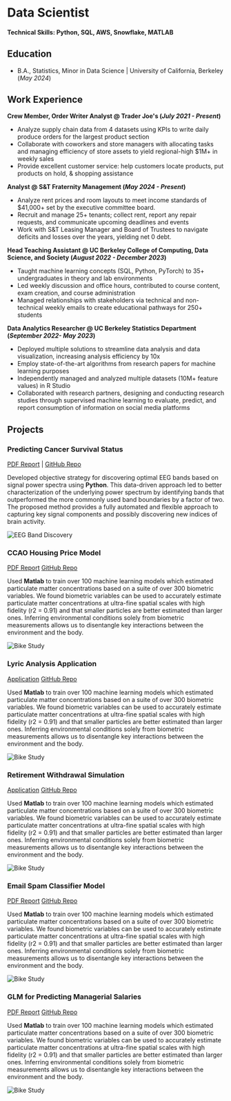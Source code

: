 # Data Scientist

#### Technical Skills: Python, SQL, AWS, Snowflake, MATLAB

## Education
- B.A., Statistics, Minor in Data Science | University of California, Berkeley (_May 2024_)								       		

## Work Experience
**Crew Member, Order Writer Analyst @ Trader Joe's (_July 2021 - Present_)**
- Analyze supply chain data from 4 datasets using KPIs to write daily produce orders for the largest product section
- Collaborate with coworkers and store managers with allocating tasks and managing efficiency of store assets to yield regional-high $1M+ in weekly sales
- Provide excellent customer service: help customers locate products, put products on hold, & shopping assistance

**Analyst @ S&T Fraternity Management (_May 2024 - Present_)**
- Analyze rent prices and room layouts to meet income standards of $41,000+ set by the executive committee board.
- Recruit and manage 25+ tenants; collect rent, report any repair requests, and communicate upcoming deadlines and events
- Work with S&T Leasing Manager and Board of Trustees to navigate deficits and losses over the years, yielding net 0 debt.

**Head Teaching Assistant @ UC Berkeley College of Computing, Data Science, and Society (_August 2022 - December 2023_)**
- Taught machine learning concepts (SQL, Python, PyTorch) to 35+ undergraduates in theory and lab environments
- Led weekly discussion and office hours, contributed to course content, exam creation, and course administration
- Managed relationships with stakeholders via technical and non-technical weekly emails to create educational pathways for 250+ students

**Data Analytics Researcher @ UC Berkeley Statistics Department (_September 2022- May 2023_)**
- Deployed multiple solutions to streamline data analysis and data visualization, increasing analysis efficiency by 10x
- Employ state-of-the-art algorithms from research papers for machine learning purposes
- Independently managed and analyzed multiple datasets (10M+ feature values) in R Studio
- Collaborated with research partners, designing and conducting research studies through supervised machine learning to evaluate, predict, and report consumption of information on social media platforms

## Projects
### Predicting Cancer Survival Status
[PDF Report](https://www.mdpi.com/1424-8220/22/8/3048)
| [GitHub Repo](https://www.mdpi.com/1424-8220/22/8/3048)

Developed objective strategy for discovering optimal EEG bands based on signal power spectra using **Python**. This data-driven approach led to better characterization of the underlying power spectrum by identifying bands that outperformed the more commonly used band boundaries by a factor of two. The proposed method provides a fully automated and flexible approach to capturing key signal components and possibly discovering new indices of brain activity.

![EEG Band Discovery](/assets/img/eeg_band_discovery.jpeg)

### CCAO Housing Price Model
[PDF Report](https://www.mdpi.com/1424-8220/22/11/4240)
[GitHub Repo](https://www.mdpi.com/1424-8220/22/8/3048)

Used **Matlab** to train over 100 machine learning models which estimated particulate matter concentrations based on a suite of over 300 biometric variables. We found biometric variables can be used to accurately estimate particulate matter concentrations at ultra-fine spatial scales with high fidelity (r2 = 0.91) and that smaller particles are better estimated than larger ones. Inferring environmental conditions solely from biometric measurements allows us to disentangle key interactions between the environment and the body.

![Bike Study](/assets/img/bike_study.jpeg)

### Lyric Analysis Application
[Application](https://www.mdpi.com/1424-8220/22/11/4240)
[GitHub Repo](https://www.mdpi.com/1424-8220/22/8/3048)

Used **Matlab** to train over 100 machine learning models which estimated particulate matter concentrations based on a suite of over 300 biometric variables. We found biometric variables can be used to accurately estimate particulate matter concentrations at ultra-fine spatial scales with high fidelity (r2 = 0.91) and that smaller particles are better estimated than larger ones. Inferring environmental conditions solely from biometric measurements allows us to disentangle key interactions between the environment and the body.

![Bike Study](/assets/img/bike_study.jpeg)

### Retirement Withdrawal Simulation
[Application](https://www.mdpi.com/1424-8220/22/11/4240)
[GitHub Repo](https://www.mdpi.com/1424-8220/22/8/3048)

Used **Matlab** to train over 100 machine learning models which estimated particulate matter concentrations based on a suite of over 300 biometric variables. We found biometric variables can be used to accurately estimate particulate matter concentrations at ultra-fine spatial scales with high fidelity (r2 = 0.91) and that smaller particles are better estimated than larger ones. Inferring environmental conditions solely from biometric measurements allows us to disentangle key interactions between the environment and the body.

![Bike Study](/assets/img/bike_study.jpeg)

### Email Spam Classifier Model
[PDF Report](https://www.mdpi.com/1424-8220/22/11/4240)
[GitHub Repo](https://www.mdpi.com/1424-8220/22/8/3048)

Used **Matlab** to train over 100 machine learning models which estimated particulate matter concentrations based on a suite of over 300 biometric variables. We found biometric variables can be used to accurately estimate particulate matter concentrations at ultra-fine spatial scales with high fidelity (r2 = 0.91) and that smaller particles are better estimated than larger ones. Inferring environmental conditions solely from biometric measurements allows us to disentangle key interactions between the environment and the body.

![Bike Study](/assets/img/bike_study.jpeg)

### GLM for Predicting Managerial Salaries
[PDF Report](https://www.mdpi.com/1424-8220/22/11/4240)
[GitHub Repo](https://www.mdpi.com/1424-8220/22/8/3048)

Used **Matlab** to train over 100 machine learning models which estimated particulate matter concentrations based on a suite of over 300 biometric variables. We found biometric variables can be used to accurately estimate particulate matter concentrations at ultra-fine spatial scales with high fidelity (r2 = 0.91) and that smaller particles are better estimated than larger ones. Inferring environmental conditions solely from biometric measurements allows us to disentangle key interactions between the environment and the body.

![Bike Study](/assets/img/bike_study.jpeg)
